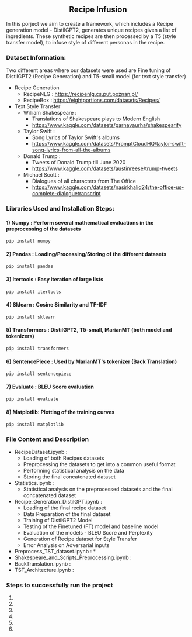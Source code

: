 <h2 align='center'> Recipe Infusion </h2>
<p> In this porject we aim to create a framework, which includes a Recipe generation model - DistilGPT2, generates unique recipes given a list of ingredients. These synthetic recipes are then processed by a T5 (style transfer model), to infuse style of different personas in the recipe. </p>

### Dataset Information:
Two different areas where our datasets were used are Fine tuning of DistilGPT2 (Recipe Generation) and T5-small model (for text style transfer)
* Recipe Generation
  * RecipeNLG : https://recipenlg.cs.put.poznan.pl/
  * RecipeBox : https://eightportions.com/datasets/Recipes/
* Text Style Transfer
  * William Shakespeare : 
      * Translations of Shakespeare plays to Modern English 
      * https://www.kaggle.com/datasets/garnavaurha/shakespearify
  * Taylor Swift : 
      * Song Lyrics of Taylor Swift's albums
      * https://www.kaggle.com/datasets/PromptCloudHQ/taylor-swift-song-lyrics-from-all-the-albums
  * Donald Trump : 
      * Tweets of Donald Trump till June 2020
      * https://www.kaggle.com/datasets/austinreese/trump-tweets
  * Michael Scott : 
      * Dialogues of all characters from The Office
      * https://www.kaggle.com/datasets/nasirkhalid24/the-office-us-complete-dialoguetranscript 

### Libraries Used and Installation Steps: 
#### 1) Numpy : Perform several mathematical evaluations in the preprocessing of the datasets
    pip install numpy  
#### 2) Pandas : Loading/Processing/Storing of the different datasets
    pip install pandas 
#### 3) Itertools : Easy iteration of large lists 
    pip install itertools 
#### 4) Sklearn : Cosine Similarity and TF-IDF
    pip install sklearn 
#### 5) Transformers : DistilGPT2, T5-small, MarianMT (both model and tokenizers)
    pip install transformers 
#### 6) SentencePiece : Used by MarianMT's tokenizer (Back Translation)
    pip install sentencepiece  
#### 7) Evaluate : BLEU Score evaluation 
    pip install evaluate   
#### 8) Matplotlib: Plotting of the training curves 
    pip install matplotlib

### File Content and Description 
* RecipeDataset.ipynb : 
     * Loading of both Recipes datasets 
     * Preprocessing the datasets to get into a common useful format 
     * Performing statistical analysis on the data
     * Storing the final concatenated dataset 
* Statistics.ipynb :
     * Statistical analysis on the preprocessed datasets and the final concatenated dataset 
* Recipe_Generation_DistilGPT.ipynb :
     * Loading of the final recipe dataset 
     * Data Preparation of the final dataset 
     * Training of DistilGPT2 Model 
     * Testing of the Finetuned (FT) model and baseline model 
     * Evaluation of the models - BLEU Score and Perplexity 
     * Generation of Recipe dataset for Style Transfer
     * Error Analysis on Adversarial inputs  
* Preprocess_TST_dataset.ipynb : 
     *  
* Shakespeare_and_Scripts_Preprocessing.ipynb : 
* BackTranslation.ipynb :
* TST_Architecture.ipynb :

### Steps to successfully run the project
1) 
2) 
3)
4)
5)
6)

